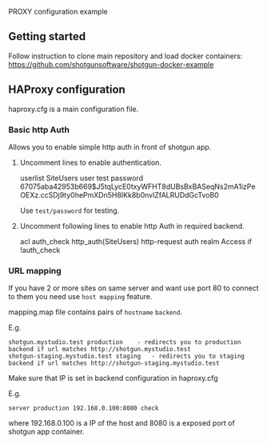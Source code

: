 PROXY configuration example

## Getting started

Follow instruction to clone main repository and load docker containers:
    https://github.com/shotgunsoftware/shotgun-docker-example

## HAProxy configuration

haproxy.cfg is a main configuration file.

### Basic http Auth
Allows you to enable simple http auth in front of shotgun app.
1. Uncomment lines to enable authentication.

	userlist SiteUsers
    	    user test password $6$7075aba42953b669$J5tqLycE0txyWFHT8dUBsBxBASeqNs2mA1izPeOEXz.ccSDj9ty0hePmXDn5H8IKk8b0nvlZfALRUDdGcTvoB0

    Use `test/password` for testing.

2. Uncomment following lines to enable http Auth in required backend.

	acl auth_check http_auth(SiteUsers)
	http-request auth realm Access if !auth_check

### URL mapping
If you have 2 or more sites on same server and want use port 80 to connect to them you need use `host mapping` feature.

mapping.map file contains pairs of `hostname` `backend`.

E.g.

    shotgun.mystudio.test production	- redirects you to production backend if url matches http://shotgun.mystudio.test
    shotgun-staging.mystudio.test staging	- redirects you to staging backend if url matches http://shotgun-staging.mystudio.test

Make sure that IP is set in backend configuration in haproxy.cfg

E.g.

    server production 192.168.0.100:8080 check
where 192.168.0.100 is a IP of the host and 8080 is a exposed port of shotgun app container.

